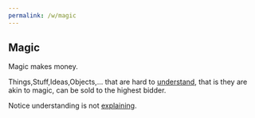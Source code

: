 ```yaml
---
permalink: /w/magic
---
```


## Magic

Magic makes money.

Things,Stuff,Ideas,Objects,... that are hard to [understand](/w/led), that is they are akin to magic, can be sold to the highest bidder.

Notice understanding is not [explaining](/w/explain).
